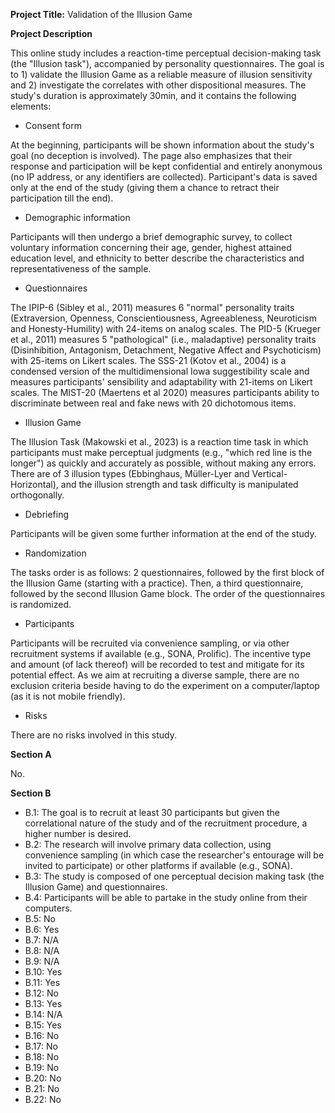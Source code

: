 **Project Title:** Validation of the Illusion Game

**Project Description**

This online study includes a reaction-time perceptual decision-making task (the "Illusion task"), accompanied by personality questionnaires. 
The goal is to 1) validate the Illusion Game as a reliable measure of illusion sensitivity and 2) investigate the correlates with other dispositional measures. 
The study's duration is approximately 30min, and it contains the following elements:

- Consent form

At the beginning, participants will be shown information about the study's goal (no deception is involved). 
The page also emphasizes that their response and participation will be kept confidential and entirely anonymous (no IP address, or any identifiers are collected). 
Participant's data is saved only at the end of the study (giving them a chance to retract their participation till the end).

- Demographic information

Participants will then undergo a brief demographic survey, to collect voluntary information concerning their age, gender, highest attained education level, and ethnicity to better describe the characteristics and representativeness of the sample.

- Questionnaires

The IPIP-6 (Sibley et al., 2011) measures 6 "normal" personality traits (Extraversion, Openness, Conscientiousness, Agreeableness, Neuroticism and Honesty-Humility) with 24-items on analog scales.
The PID-5 (Krueger et al., 2011) measures 5 "pathological" (i.e., maladaptive) personality traits (Disinhibition, Antagonism, Detachment, Negative Affect and Psychoticism) with 25-items on Likert scales.
The SSS-21 (Kotov et al., 2004) is a condensed version of the multidimensional Iowa suggestibility scale and measures participants' sensibility and adaptability with 21-items on Likert scales.
The MIST-20 (Maertens et al 2020) measures participants ability to discriminate between real and fake news with 20 dichotomous items.

- Illusion Game

The Illusion Task (Makowski et al., 2023) is a reaction time task in which participants must make perceptual judgments (e.g., "which red line is the longer") as quickly and accurately as possible, without making any errors. There are of 3 illusion types (Ebbinghaus, Müller-Lyer and Vertical-Horizontal), and the illusion strength and task difficulty is manipulated orthogonally.

- Debriefing

Participants will be given some further information at the end of the study.

- Randomization

The tasks order is as follows: 2 questionnaires, followed by the first block of the Illusion Game (starting with a practice). Then, a third questionnaire, followed by the second Illusion Game block. The order of the questionnaires is randomized.

- Participants

Participants will be recruited via convenience sampling, or via other recruitment systems if available (e.g., SONA, Prolific). 
The incentive type and amount (of lack thereof) will be recorded to test and mitigate for its potential effect.
As we aim at recruiting a diverse sample, there are no exclusion criteria beside having to do the experiment on a computer/laptop (as it is not mobile friendly).

- Risks

There are no risks involved in this study.

**Section A**

No.

**Section B**

- B.1: The goal is to recruit at least 30 participants but given the correlational nature of the study and of the recruitment procedure, a higher number is desired.
- B.2: The research will involve primary data collection, using convenience sampling (in which case the researcher's entourage will be invited to participate) or other platforms if available (e.g., SONA).
- B.3: The study is composed of one perceptual decision making task (the Illusion Game) and questionnaires.
- B.4: Participants will be able to partake in the study online from their computers.
- B.5: No
- B.6: Yes
- B.7: N/A
- B.8: N/A
- B.9: N/A
- B.10: Yes
- B.11: Yes
- B.12: No
- B.13: Yes
- B.14: N/A
- B.15: Yes
- B.16: No
- B.17: No
- B.18: No
- B.19: No
- B.20: No
- B.21: No
- B.22: No